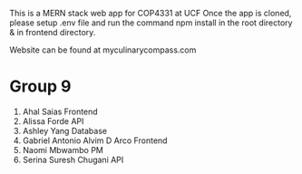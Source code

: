 This is a MERN stack web app for COP4331 at UCF
Once the app is cloned, please setup .env file and run the command npm install in the root directory & in frontend directory.

Website can be found at myculinarycompass.com

# Group 9

1. Ahal Saias Frontend
2. Alissa Forde API
3. Ashley Yang Database
4. Gabriel Antonio Alvim D Arco Frontend
5. Naomi Mbwambo PM
6. Serina Suresh Chugani API
